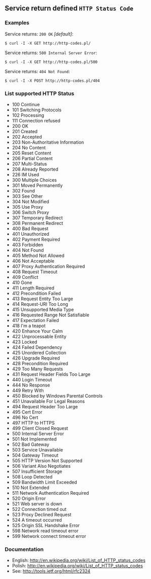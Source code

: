 ## Service return defined `HTTP Status Code`

### Examples

Service returns: `200 OK` _[default]_:

    $ curl -I -X GET http://http-codes.pl/

Service returns: `500 Internal Server Error`:

    $ curl -I -X GET http://http-codes.pl/500

Service returns: `404 Not Found`:

    $ curl -I -X POST http://http-codes.pl/404

### List supported HTTP Status

- 100 Continue
- 101 Switching Protocols
- 102 Processing
- 111 Connection refused
- 200 OK
- 201 Created
- 202 Accepted
- 203 Non-Authoritative Information
- 204 No Content
- 205 Reset Content
- 206 Partial Content
- 207 Multi-Status
- 208 Already Reported
- 226 IM Used
- 300 Multiple Choices
- 301 Moved Permanently
- 302 Found
- 303 See Other
- 304 Not Modified
- 305 Use Proxy
- 306 Switch Proxy
- 307 Temporary Redirect
- 308 Permanent Redirect
- 400 Bad Request
- 401 Unauthorized
- 402 Payment Required
- 403 Forbidden
- 404 Not Found
- 405 Method Not Allowed
- 406 Not Acceptable
- 407 Proxy Authentication Required
- 408 Request Timeout
- 409 Conflict
- 410 Gone
- 411 Length Required
- 412 Precondition Failed
- 413 Request Entity Too Large
- 414 Request-URI Too Long
- 415 Unsupported Media Type
- 416 Requested Range Not Satisfiable
- 417 Expectation Failed
- 418 I'm a teapot
- 420 Enhance Your Calm
- 422 Unprocessable Entity
- 423 Locked
- 424 Failed Dependency
- 425 Unordered Collection
- 426 Upgrade Required
- 428 Precondition Required
- 429 Too Many Requests
- 431 Request Header Fields Too Large
- 440 Login Timeout
- 444 No Response
- 449 Retry With
- 450 Blocked by Windows Parental Controls
- 451 Unavailable For Legal Reasons
- 494 Request Header Too Large
- 495 Cert Error
- 496 No Cert
- 497 HTTP to HTTPS
- 499 Client Closed Request
- 500 Internal Server Error
- 501 Not Implemented
- 502 Bad Gateway
- 503 Service Unavailable
- 504 Gateway Timeout
- 505 HTTP Version Not Supported
- 506 Variant Also Negotiates
- 507 Insufficient Storage
- 508 Loop Detected
- 509 Bandwidth Limit Exceeded
- 510 Not Extended
- 511 Network Authentication Required
- 520 Origin Error
- 521 Web server is down
- 522 Connection timed out
- 523 Proxy Declined Request
- 524 A timeout occurred
- 525 Origin SSL Handshake Error
- 598 Network read timeout error
- 599 Network connect timeout error
    
### Documentation

* English: http://en.wikipedia.org/wiki/List_of_HTTP_status_codes
* Polish: http://en.wikipedia.org/wiki/List_of_HTTP_status_codes
* See: http://tools.ietf.org/html/rfc2324

